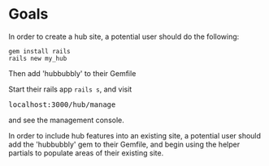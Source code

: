 Goals
=====

In order to create a hub site, a potential user should do the following:

    gem install rails
    rails new my_hub
    
Then add 'hubbubbly' to their Gemfile

Start their rails app `rails s`, and visit
<pre>localhost:3000/hub/manage</pre> and see the management console.

In order to include hub features into an existing site, a potential user
should add the 'hubbubbly' gem to their Gemfile, and begin using the
helper partials to populate areas of their existing site. 
